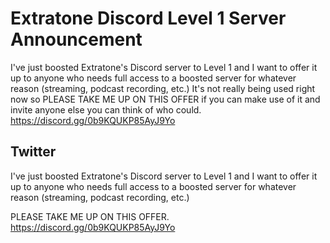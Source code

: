 # Extratone Discord Level 1 Server Announcement

I've just boosted Extratone's Discord server to Level 1 and I want to offer it up to anyone who needs full access to a boosted server for whatever reason (streaming, podcast recording, etc.) It's not really being used right now so PLEASE TAKE ME UP ON THIS OFFER if you can make use of it and invite anyone else you can think of who could. https://discord.gg/0b9KQUKP85AyJ9Yo

## Twitter 

I've just boosted Extratone's Discord server to Level 1 and I want to offer it up to anyone who needs full access to a boosted server for whatever reason (streaming, podcast recording, etc.)

PLEASE TAKE ME UP ON THIS OFFER. https://discord.gg/0b9KQUKP85AyJ9Yo